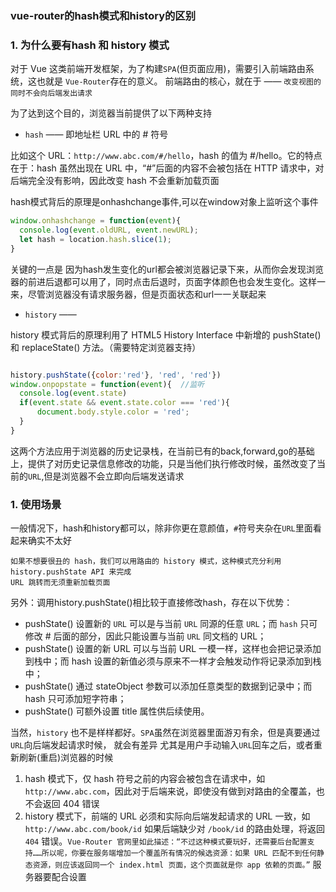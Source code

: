 ### vue-router的hash模式和history的区别

### 1. 为什么要有hash 和 history 模式
对于 Vue 这类前端开发框架，为了构建`SPA`(但页面应用)，需要引入前端路由系统，这也就是 `Vue-Router`存在的意义。
前端路由的核心，就在于 —— `改变视图的同时不会向后端发出请求`

为了达到这个目的，浏览器当前提供了以下两种支持
*  `hash` —— 即地址栏 URL 中的 # 符号

比如这个 URL：`http://www.abc.com/#/hello`，hash 的值为 #/hello。它的特点在于：hash 虽然出现在 URL 中，“#”后面的内容不会被包括在 HTTP 请求中，对后端完全没有影响，因此改变 hash 不会重新加载页面

hash模式背后的原理是onhashchange事件,可以在window对象上监听这个事件

```js
window.onhashchange = function(event){
  console.log(event.oldURL, event.newURL);
  let hash = location.hash.slice(1);
}
```

关键的一点是 因为hash发生变化的url都会被浏览器记录下来，从而你会发现浏览器的前进后退都可以用了，同时点击后退时，页面字体颜色也会发生变化。这样一来，尽管浏览器没有请求服务器，但是页面状态和url一一关联起来


* `history` —— 

history 模式背后的原理利用了 HTML5 History Interface 中新增的 pushState() 和 replaceState() 方法。（需要特定浏览器支持）

```js

history.pushState({color:'red'}, 'red', 'red'})
window.onpopstate = function(event){  //监听
  console.log(event.state)
  if(event.state && event.state.color === 'red'){
      document.body.style.color = 'red';
  }
}
```
这两个方法应用于浏览器的历史记录栈，在当前已有的back,forward,go的基础上，提供了对历史记录信息修改的功能，只是当他们执行修改时候，虽然改变了当前的`URL`,但是浏览器不会立即向后端发送请求



### 1. 使用场景

一般情况下，hash和history都可以，除非你更在意颜值，`#`符号夹杂在`URL`里面看起来确实不太好

```hml
如果不想要很丑的 hash，我们可以用路由的 history 模式，这种模式充分利用 history.pushState API 来完成
URL 跳转而无须重新加载页面
```
另外：调用history.pushState()相比较于直接修改hash，存在以下优势：
* pushState() 设置新的 `URL` 可以是与当前 `URL` 同源的任意 `URL`；而 `hash` 只可修改 # 后面的部分，因此只能设置与当前 `URL` 同文档的 URL；
* pushState() 设置的新 URL 可以与当前 URL 一模一样，这样也会把记录添加到栈中；而 hash 设置的新值必须与原来不一样才会触发动作将记录添加到栈中；
* pushState() 通过 stateObject 参数可以添加任意类型的数据到记录中；而 hash 只可添加短字符串；
* pushState() 可额外设置 title 属性供后续使用。

当然，`history` 也不是样样都好。`SPA`虽然在浏览器里面游刃有余，但是真要通过`URL`向后端发起请求时候， 就会有差异
尤其是用户手动输入`URL`回车之后，或者重新刷新(重启)浏览器的时候

1. hash 模式下，仅 hash 符号之前的内容会被包含在请求中，如 `http://www.abc.com`，因此对于后端来说，即使没有做到对路由的全覆盖，也不会返回 404 错误
2.  history 模式下，前端的 URL 必须和实际向后端发起请求的 URL 一致，如 `http://www.abc.com/book/id` 如果后端缺少对 `/book/id` 的路由处理，将返回 `404` 错误。`Vue-Router 官网里如此描述：“不过这种模式要玩好，还需要后台配置支持……所以呢，你要在服务端增加一个覆盖所有情况的候选资源：如果 URL 匹配不到任何静态资源，则应该返回同一个 index.html 页面，这个页面就是你 app 依赖的页面。”` 服务器要配合设置